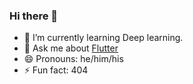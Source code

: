 ### Hi there 👋

- 🌱 I’m currently learning Deep learning.
- 💬 Ask me about <a href="flutter.dev">Flutter</a>
- 😄 Pronouns: he/him/his
- ⚡ Fun fact: 404

<!--
**plokmij/plokmij** is a ✨ _special_ ✨ repository because its `README.md` (this file) appears on your GitHub profile.

Here are some ideas to get you started:

- 🔭 I’m currently working on ...
- 🌱 I’m currently learning ...
- 👯 I’m looking to collaborate on ...
- 🤔 I’m looking for help with ...
- 💬 Ask me about ...
- 📫 How to reach me: ...
- 😄 Pronouns: ...
- ⚡ Fun fact: ...
-->
